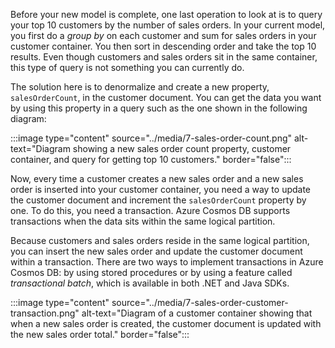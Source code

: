 Before your new model is complete, one last operation to look at is to query your top 10 customers by the number of sales orders. In your current model, you first do a *group by* on each customer and sum for sales orders in your customer container. You then sort in descending order and take the top 10 results. Even though customers and sales orders sit in the same container, this type of query is not something you can currently do.

The solution here is to denormalize and create a new property, `salesOrderCount`, in the customer document. You can get the data you want by using this property in a query such as the one shown in the following diagram:

:::image type="content" source="../media/7-sales-order-count.png" alt-text="Diagram showing a new sales order count property, customer container, and query for getting top 10 customers." border="false":::

Now, every time a customer creates a new sales order and a new sales order is inserted into your customer container, you need a way to update the customer document and increment the `salesOrderCount` property by one. To do this, you need a transaction. Azure Cosmos DB supports transactions when the data sits within the same logical partition. 

Because customers and sales orders reside in the same logical partition, you can insert the new sales order and update the customer document within a transaction. There are two ways to implement transactions in Azure Cosmos DB: by using stored procedures or by using a feature called *transactional batch*, which is available in both .NET and Java SDKs.

:::image type="content" source="../media/7-sales-order-customer-transaction.png" alt-text="Diagram of a customer container showing that when a new sales order is created, the customer document is updated with the new sales order total." border="false":::
